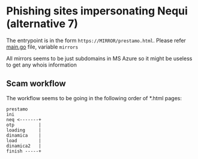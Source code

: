 # Phishing sites impersonating Nequi (alternative 7)

The entrypoint is in the form `https://MIRROR/prestamo.html`. Please refer [main.go](main.go) file, variable `mirrors`

All mirrors seems to be just subdomains in MS Azure so it might be useless to get any whois information


## Scam workflow

The workflow seems to be going in the following order of *.html pages:

```
prestamo
ini
neq <-------+
otp         |
loading     |
dinamica    |
load        |
dinamica2   |
finish -----+
```